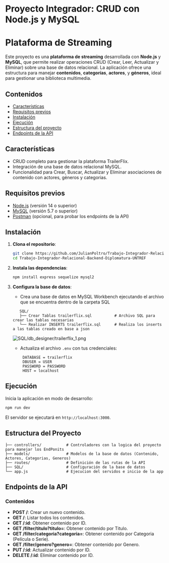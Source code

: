 # Proyecto Integrador: CRUD con Node.js y MySQL

# Plataforma de Streaming

Este proyecto es una **plataforma de streaming** desarrollada con **Node.js** y **MySQL**, que permite realizar operaciones CRUD (Crear, Leer, Actualizar y Eliminar) sobre una base de datos relacional. La aplicación ofrece una estructura para manejar **contenidos**, **categorías**, **actores**, y **géneros**, ideal para gestionar una biblioteca multimedia.

## Contenidos

- [Características](#características)
- [Requisitos previos](#requisitos-previos)
- [Instalación](#instalación)
- [Ejecución](#ejecución)
- [Estructura del proyecto](#estructura-del-proyecto)
- [Endpoints de la API](#endpoints-de-la-api)

## Características

- CRUD completo para gestionar la plataforma TrailerFlix.
- Integración de una base de datos relacional MySQL.
- Funcionalidad para Crear, Buscar, Actualizar y Eliminar asociaciones de contenido con actores, géneros y categorias.

## Requisitos previos

- [Node.js](https://nodejs.org/) (versión 14 o superior)
- [MySQL](https://www.mysql.com/) (versión 5.7 o superior)
- [Postman](https://www.postman.com/) (opcional, para probar los endpoints de la API)

## Instalación

1. **Clona el repositorio**:

   ```bash
   git clone https://github.com/JulianPoltro/Trabajo-Integrador-Relacional-Backend-Diplomatura-UNTREF.git
   cd Trabajo-Integrador-Relacional-Backend-Diplomatura-UNTREF
   ```

2. **Instala las dependencias**:

   ```bash
   npm install express sequelize mysql2
   ```

3. **Configura la base de datos**:

   - Crea una base de datos en MySQL Workbench ejecutando el archivo que se encuentra dentro de la carpeta SQL

   ```plaintext
      SQL/
      ├── Crear Tablas trailerflix.sql          # Archivo SQL para crear las tablas necesarias
      └── Realizar INSERTS trailerflix.sql      # Realiza los inserts a las tablas creado en base a json
   ```

   ![SQL/db_designer/trailerflix_1.png](https://github.com/JulianPoltro/Trabajo-Integrador-Relacional-Backend-Diplomatura-UNTREF/blob/main/SQL/db_designer/trailerflix_1.png)

   - Actualiza el archivo `.env` con tus credenciales:
     ```
      DATABASE = trailerflix
      DBUSER = USER
      PASSWORD = PASSWORD
      HOST = localhost
     ```

## Ejecución

Inicia la aplicación en modo de desarrollo:

```bash
npm run dev
```

El servidor se ejecutará en `http://localhost:3000`.

## Estructura del Proyecto

```plaintext
├── controllers/           # Controladores con la logica del proyecto para manejar los EndPonits
├── models/                # Modelos de la base de datos (Contenido, Actores, Categorias, Generos)
├── routes/                # Definición de las rutas de la API
├── SQL/                   # Configuración de la base de datos
└── app.js                 # Ejecucion del servidos e inicio de la app
```

## Endpoints de la API

### Contenidos

- **POST /**: Crear un nuevo contenido.
- **GET /**: Listar todos los contenidos.
- **GET /:id**: Obtener contenido por ID.
- **GET /filter/titulo?titulo=**: Obtener contenido por Titulo.
- **GET /filter/categoria?categoria=**: Obtener contenido por Categoria (Película o Serie).
- **GET /filter/genero?genero=**: Obtener contenido por Genero.
- **PUT /:id**: Actualizar contenido por ID.
- **DELETE /:id**: Eliminar contenido por ID.
